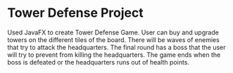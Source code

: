 # Tower Defense Project
Used JavaFX to create Tower Defense Game. User can buy and upgrade towers on the different tiles of the board. There will be waves of enemies that try to attack the headquarters. The final round has a boss that the user will try to prevent from killing the headquarters. The game ends when the boss is defeated or the headquarters runs out of health points.

